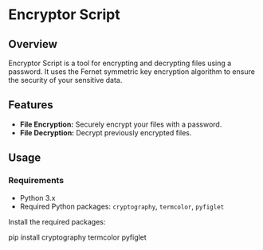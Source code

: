 # Encryptor Script

## Overview

Encryptor Script is a tool for encrypting and decrypting files using a password. It uses the Fernet symmetric key encryption algorithm to ensure the security of your sensitive data.

## Features

- **File Encryption:** Securely encrypt your files with a password.
- **File Decryption:** Decrypt previously encrypted files.

## Usage

### Requirements

- Python 3.x
- Required Python packages: `cryptography`, `termcolor`, `pyfiglet`

Install the required packages:

pip install cryptography termcolor pyfiglet


